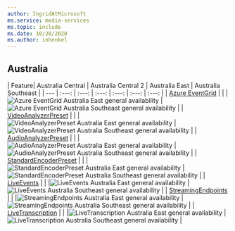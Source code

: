 ```yaml
---
author: IngridAtMicrosoft
ms.service: media-services 
ms.topic: include
ms.date: 10/28/2020
ms.author: inhenkel
---
```


<!--Feature availability in region-->
## Australia

| Feature| Australia Central | Australia Central 2 | Australia East | Australia Southeast |
| --- | :---: | :---: | :---: | :---: | :---: | :---: |
| [Azure EventGrid](../monitoring/reacting-to-media-services-events.md) | | |![ Azure EventGrid Australia East general availability](../media/azure-clouds-regions/ga.svg) |![Azure EventGrid Australia Southeast general availability](../media/azure-clouds-regions/ga.svg) |
| [VideoAnalyzerPreset](../analyze-video-audio-files-concept.md) | | |![VideoAnalyzerPreset Australia East general availability](../media/azure-clouds-regions/ga.svg) |![VideoAnalyzerPreset Australia Southeast general availability](../media/azure-clouds-regions/ga.svg) |
| [AudioAnalyzerPreset](../analyze-video-audio-files-concept.md) | | |![AudioAnalyzerPreset Australia East general availability](../media/azure-clouds-regions/ga.svg) |![AudioAnalyzerPreset Australia Southeast general availability](../media/azure-clouds-regions/ga.svg) |
| [StandardEncoderPreset](../encode-concept.md) | | |![StandardEncoderPreset Australia East general availability](../media/azure-clouds-regions/ga.svg) |![StandardEncoderPreset Australia Southeast general availability](../media/azure-clouds-regions/ga.svg) |
| [LiveEvents](../stream-live-streaming-concept.md) | | |![LiveEvents Australia East general availability](../media/azure-clouds-regions/ga.svg) |![LiveEvents Australia Southeast general availability](../media/azure-clouds-regions/ga.svg) |
| [StreamingEndpoints](../streaming-endpoint-concept.md) | | |![StreamingEndpoints Australia East general availability](../media/azure-clouds-regions/ga.svg) |![StreamingEndpoints Australia Southeast general availability](../media/azure-clouds-regions/ga.svg) |
| [LiveTranscription](../live-event-live-transcription-how-to.md) | | |![LiveTranscription Australia East general availability](../media/azure-clouds-regions/ga.svg) |![LiveTranscription Australia Southeast general availability](../media/azure-clouds-regions/ga.svg) |
